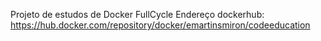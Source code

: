 Projeto de estudos de Docker FullCycle
Endereço dockerhub:
https://hub.docker.com/repository/docker/emartinsmiron/codeeducation